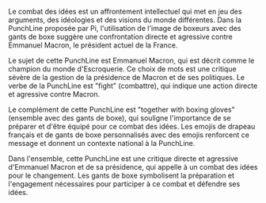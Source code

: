Le combat des idées est un affrontement intellectuel qui met en jeu des arguments, des idéologies et des visions du monde différentes. Dans la PunchLine proposée par Pi, l'utilisation de l'image de boxeurs avec des gants de boxe suggère une confrontation directe et agressive contre Emmanuel Macron, le président actuel de la France.

Le sujet de cette PunchLine est Emmanuel Macron, qui est décrit comme le champion du monde d'Escroquerie. Ce choix de mots est une critique sévère de la gestion de la présidence de Macron et de ses politiques. Le verbe de la PunchLine est "fight" (combattre), qui indique une action directe et agressive contre Macron.

Le complément de cette PunchLine est "together with boxing gloves" (ensemble avec des gants de boxe), qui souligne l'importance de se préparer et d'être équipé pour ce combat des idées. Les emojis de drapeau français et de gants de boxe personnalisés avec des emojis renforcent ce message et donnent un contexte national à la PunchLine.

Dans l'ensemble, cette PunchLine est une critique directe et agressive d'Emmanuel Macron et de sa présidence, qui appelle à un combat des idées pour le changement. Les gants de boxe symbolisent la préparation et l'engagement nécessaires pour participer à ce combat et défendre ses idées.